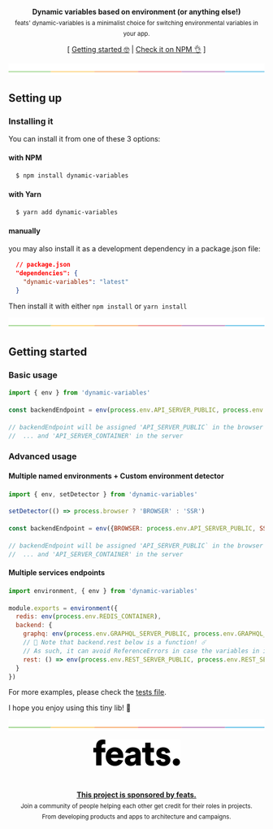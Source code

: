 <p align="center">
<strong>Dynamic variables based on environment (or anything else!)</strong><br />
<sub>feats' dynamic-variables is a minimalist choice for switching environmental variables in your app.</sub>
</p>

<p align="center">
  [ <a href="#getting-started">Getting started 🤓</a> | <a href="https://www.npmjs.com/package/jako">Check it on NPM 👌</a> ]
</p>


![divider](.github/divider.png)

## Setting up

### Installing it

You can install it from one of these 3 options:

#### with NPM

```bash
  $ npm install dynamic-variables
```

#### with Yarn

```bash
  $ yarn add dynamic-variables
```

#### manually
you may also install it as a development dependency in a package.json file:

```json
  // package.json
  "dependencies": {
    "dynamic-variables": "latest"
  }
```

Then install it with either `npm install` or `yarn install`

![divider](.github/divider.png)

## Getting started

### Basic usage

```js
import { env } from 'dynamic-variables'

const backendEndpoint = env(process.env.API_SERVER_PUBLIC, process.env.API_SERVER_CONTAINER)

// backendEndpoint will be assigned 'API_SERVER_PUBLIC` in the browser
//  ... and 'API_SERVER_CONTAINER' in the server
```


### Advanced usage

#### Multiple named environments + Custom environment detector

```js
import { env, setDetector } from 'dynamic-variables'

setDetector(() => process.browser ? 'BROWSER' : 'SSR')

const backendEndpoint = env({BROWSER: process.env.API_SERVER_PUBLIC, SSR: process.env.API_SERVER_CONTAINER})

// backendEndpoint will be assigned 'API_SERVER_PUBLIC` in the browser
//  ... and 'API_SERVER_CONTAINER' in the server
```

#### Multiple services endpoints

```js
import environment, { env } from 'dynamic-variables'

module.exports = environment({
  redis: env(process.env.REDIS_CONTAINER),
  backend: {
    graphq: env(process.env.GRAPHQL_SERVER_PUBLIC, process.env.GRAPHQL_SERVER_CONTAINER),
    // 🌈 Note that backend.rest below is a function! ☄️
    // As such, it can avoid ReferenceErrors in case the variables in it were not defined
    rest: () => env(process.env.REST_SERVER_PUBLIC, process.env.REST_SERVER_CONTAINER),
  }
})
```

For more examples, please check the [tests file](./index.test.js).

I hope you enjoy using this tiny lib! 🎉

![divider](.github/divider.png)

<a href="https://feats.co">
  <p align="center"><img src="./.github/feats.png" width="171" /><p>
</a>
<br>

<p align="center">
<a href="https://feats.co">
  <strong>This project is sponsored by feats.</strong><br />
</a>
<sub>Join a community of people helping each other get credit for their roles in projects.<br />From developing products and apps to architecture and campaigns.</sub>
</p>
